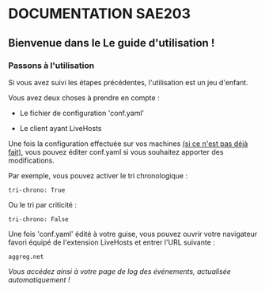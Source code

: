 # DOCUMENTATION SAE203


## Bienvenue dans le Le guide d'utilisation !



### Passons à l'utilisation


Si vous avez suivi les étapes précédentes, l'utilisation est un jeu d'enfant.


Vous avez deux choses à prendre en compte :

- Le fichier de configuration 'conf.yaml'

- Le client ayant LiveHosts


Une fois la configuration effectuée sur vos machines [(si ce n'est pas déjà fait)](Etape1.md), vous pouvez éditer conf.yaml si vous souhaitez apporter des modifications.


Par exemple, vous pouvez activer le tri chronologique :

    tri-chrono: True

Ou le tri par criticité :

    tri-chrono: False


Une fois 'conf.yaml' édité à votre guise, vous pouvez ouvrir votre navigateur favori équipé de l'extension LiveHosts et entrer l'URL suivante :

    aggreg.net


*Vous accédez ainsi à votre page de log des événements, actualisée automatiquement !*


